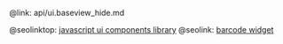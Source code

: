 @link: api/ui.baseview_hide.md

@seolinktop: [javascript ui components library](https://webix.com)
@seolink: [barcode widget](https://webix.com/widget/barcode/)